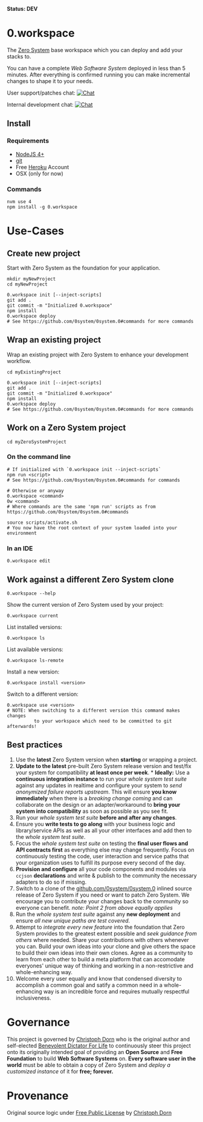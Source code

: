 **Status: DEV**

0.workspace
===========

The [Zero System](http://ZeroSystem.io) base workspace which you can deploy and add your stacks to.

You can have a complete *Web Software System* deployed in less than 5 minutes. After everything is confirmed running you can make incremental changes to shape it to your needs.

User support/patches chat: [![Chat](https://badges.gitter.im/gitterHQ/services.png)](https://gitter.im/0system/0system.0)

Internal development chat: [![Chat](https://badges.gitter.im/gitterHQ/services.png)](https://gitter.im/LogicCores/0)

Install
-------

### Requirements

  * [NodeJS 4+](https://nodejs.org/)
  * [git](https://git-scm.com/)
  * Free [Heroku](http://heroku.com/) Account
  * OSX (only for now)

### Commands

	nvm use 4
	npm install -g 0.workspace


Use-Cases
=========

Create new project
------------------

Start with Zero System as the foundation for your application.

	mkdir myNewProject
	cd myNewProject

	0.workspace init [--inject-scripts]
	git add .
	git commit -m "Initialized 0.workspace"
	npm install
	0.workspace deploy
	# See https://github.com/0system/0system.0#commands for more commands

Wrap an existing project
------------------------

Wrap an existing project with Zero System to enhance your development workflow.

	cd myExistingProject

	0.workspace init [--inject-scripts]
	git add .
	git commit -m "Initialized 0.workspace"
	npm install
	0.workspace deploy
	# See https://github.com/0system/0system.0#commands for more commands

Work on a Zero System project
-----------------------------

	cd myZeroSystemProject

### On the command line

	# If initialized with `0.workspace init --inject-scripts`
	npm run <script>
	# See https://github.com/0system/0system.0#commands for commands

	# Otherwise or anyway
	0.workspace <command>
	0w <command>
	# Where commands are the same 'npm run' scripts as from https://github.com/0system/0system.0#commands

	source scripts/activate.sh
	# You now have the root context of your system loaded into your environment

### In an IDE

	0.workspace edit

Work against a different Zero System clone
------------------------------------------

	0.workspace --help

Show the current version of Zero System used by your project:

	0.workspace current

List installed versions:

	0.workspace ls

List available versions:

	0.workspace ls-remote

Install a new version:

	0.workspace install <version>

Switch to a different version:

	0.workspace use <version>
	# NOTE: When switching to a different version this command makes changes
		      to your workspace which need to be committed to git afterwards!

Best practices
--------------

  1. Use the **latest** Zero System version when **starting** or wrapping a project.
  2. **Update to the latest** pre-built Zero System release version and test/fix your system for compatibility **at least once per week**.
    * **Ideally:** Use a **continuous integration instance** to run your *whole system test suite* against any updates in realtime and configure your system to *send anonymized failure reports upstream*. This will ensure **you know immediately** when there is a *breaking change coming* and can collaborate on the design or an adapter/workaround to **bring your system into compatibility** as soon as possible as you see fit.
  3. Run your *whole system test suite* **before and after any changes**.
  4. Ensure you **write tests to go along** with your business logic and library/service APIs as well as all your other interfaces and add then to the *whole system test suite*.
  5. Focus the *whole system test suite* on testing the **final user flows and API contracts first** as everything else may change frequently. Focus on continuously testing the code, user interaction and service paths that your organization uses to fulfill its purpose every second of the day.
  6. **Provision and configure** all your code components and modules via `ccjson` **declarations** and write & publish to the community the necessary adapters to do so if missing.
  7. Switch to a clone of the [github.com/0system/0system.0](https://github.com/0system/0system.0) inlined source release of Zero System if you need or want to patch Zero System. We encourage you to contribute your changes back to the community so everyone can benefit. *note: Point 2 from above equally applies*
  8. Run the *whole system test suite* against any **new deployment** and ensure *all new unique paths are test covered*.
  9. Attempt to *integrate every new feature* into the foundation that Zero System provides to the greatest extent possible and *seek guidance from others* where needed. Share your contributions with others whenever you can. Build your own ideas into your clone and give others the space to build their own ideas into their own clones. Agree as a community to learn from each other to build a meta platform that can accomodate everyones' unique way of thinking and working in a non-restrictive and whole-enhancing way.
  10. Welcome every user equally and know that condensed diversity to accomplish a common goal and satify a common need in a whole-enhancing way is an incredible force and requires mutually respectful inclusiveness.


Governance
==========

This project is governed by [Christoph Dorn](http://christophdorn.com) who is the original author and self-elected [Benevolent Dictator For Life](https://en.wikipedia.org/wiki/Benevolent_dictator_for_life) to continuously steer this project onto its originally intended goal of providing an **Open Source** and **Free Foundation** to build **Web Software Systems** on. **Every software user in the world** must be able to obtain a copy of Zero System and *deploy a customized instance* of it for **free; forever.**


Provenance
==========

Original source logic under [Free Public License](https://lists.opensource.org/pipermail/license-review/2015-October/001254.html) by [Christoph Dorn](http://christophdorn.com)


